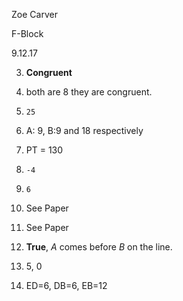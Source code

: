 Zoe Carver

F-Block

9.12.17

3) **Congruent**

6) both are 8 they are congruent. 

9) `25`

12) A: 9, B:9 and 18 respectively 

15) PT = 130

18) `-4`

21) `6`

24) See Paper

27) See Paper 

30) **True**, *A* comes before *B* on the line.

33) 5, 0

35) ED=6, DB=6, EB=12
